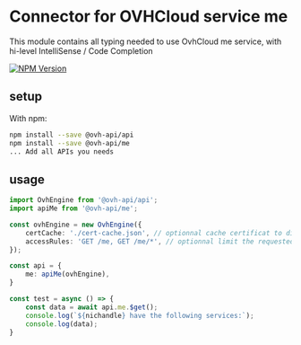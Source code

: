 # Connector for OVHCloud service me

This module contains all typing needed to use OvhCloud me service, with hi-level IntelliSense / Code Completion

[![NPM Version](https://img.shields.io/npm/v/@ovh-api/me.svg?style=flat)](https://www.npmjs.org/package/@ovh-api/me)

## setup

With npm:
````bash
npm install --save @ovh-api/api
npm install --save @ovh-api/me
... Add all APIs you needs
````

## usage

````typescript
import OvhEngine from '@ovh-api/api';
import apiMe from '@ovh-api/me';

const ovhEngine = new OvhEngine({ 
    certCache: './cert-cache.json', // optionnal cache certificat to disk
    accessRules: 'GET /me, GET /me/*', // optionnal limit the requested privileges.
});

const api = {
    me: apiMe(ovhEngine),
}

const test = async () => {
    const data = await api.me.$get();
    console.log(`${nichandle} have the following services:`);
    console.log(data);
}

````